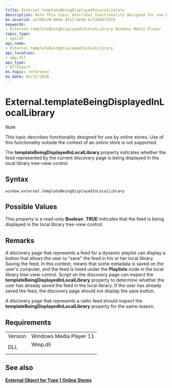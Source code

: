 ```yaml
---
title: External.templateBeingDisplayedInLocalLibrary
description: Note This topic describes functionality designed for use by online stores. | External.templateBeingDisplayedInLocalLibrary
ms.assetid: a1399c20-804b-4413-be9d-bcf160d75d29
keywords:
- External.templateBeingDisplayedInLocalLibrary Windows Media Player
topic_type:
- apiref
api_name:
- External.templateBeingDisplayedInLocalLibrary
api_location:
- wmp.dll
api_type:
- DllExport
ms.topic: reference
ms.date: 05/31/2018
---
```


# External.templateBeingDisplayedInLocalLibrary

> [!Note]  
> This topic describes functionality designed for use by online stores. Use of this functionality outside the context of an online store is not supported.

 

The **templateBeingDisplayedInLocalLibrary** property indicates whether the feed represented by the current discovery page is being displayed in the local library tree-view control.

## Syntax

``` syntax
window.external.templateBeingDisplayedInLocalLibrary
```

## Possible Values

This property is a read-only **Boolean**. **TRUE** indicates that the feed is being displayed in the local library tree-view control.

## Remarks

A discovery page that represents a feed for a dynamic playlist can display a button that allows the user to "save" the feed in his or her local library. Saving the feed, in this context, means that some metadata is saved on the user's computer, and the feed is listed under the **Playlists** node in the local library tree-view control. Script on the discovery page can inspect the **templateBeingDisplayedInLocalLibrary** property to determine whether the user has already saved the feed in the local library. If the user has already saved the feed, the discovery page should not display the save button.

A discovery page that represents a radio feed should inspect the **templateBeingDisplayedInLocalLibrary** property for the same reason.

## Requirements



|                    |                                                                                    |
|--------------------|------------------------------------------------------------------------------------|
| Version<br/> | Windows Media Player 11<br/>                                                 |
| DLL<br/>     | <dl> <dt>Wmp.dll</dt> </dl> |



## See also

<dl> <dt>

[**External Object for Type 1 Online Stores**](external-object-for-type-1-online-stores.md)
</dt> </dl>

 

 





